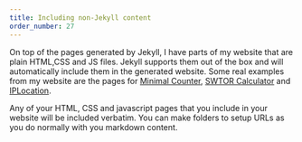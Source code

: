 ```yaml
---
title: Including non-Jekyll content
order_number: 27
---
```


On top of the pages generated by Jekyll, I have parts of my website that are plain HTML,CSS and JS files. Jekyll supports them out of the box and will automatically include them in the generated website. Some real examples from my website are the pages for [Minimal Counter](http://www.valentinourbano.com/apps/ios/minimalcounter/), [SWTOR Calculator](http://www.valentinourbano.com/apps/ios/swtorcalculator/) and [IPLocation](http://www.valentinourbano.com/apps/mac/iplocation/).

Any of your HTML, CSS and javascript pages that you include in your website will be included verbatim. You can make folders to setup URLs as you do normally with you markdown content.
